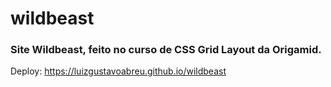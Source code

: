 # wildbeast
 ### Site Wildbeast, feito no curso de CSS Grid Layout da Origamid.
 
 Deploy: https://luizgustavoabreu.github.io/wildbeast
